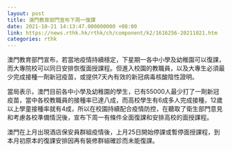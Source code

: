 ```yaml
---
layout: post
title: 澳門教育部門宣布下周一復課
date: 2021-10-21 14:13:47.000000000 +08:00
link: https://news.rthk.hk/rthk/ch/component/k2/1616256-20211021.htm
categories: rthk
---
```


澳門教育部門宣布，若當地疫情持續穩定，下星期一各中小學及幼稚園可以復課，而大專院校可以同日安排恢復面授課程。但進入校園的教職員，以及大專生必須最少完成接種一劑新冠疫苗，或提供7天內有效的新冠病毒核酸陰性證明。

當局表示，澳門目前各中小學及幼稚園的學生，已有55000人最少打了一劑新冠疫苗，當中各校教職員的接種率已達八成，而高校學生有6成多人完成接種，12歲以上學童接種率就有4成，所以在校園持續配合疫情防控，在聽取了衛生部門意見和考慮各校準備情況後，宣布下周一有條件全面復課和安排高校的面授課程。

澳門在上月出現酒店保安員群組疫情後，上月25日開始停課或暫停面授課程，到本月初原本的復課安排因再有裝修群組確診而未能復課。
